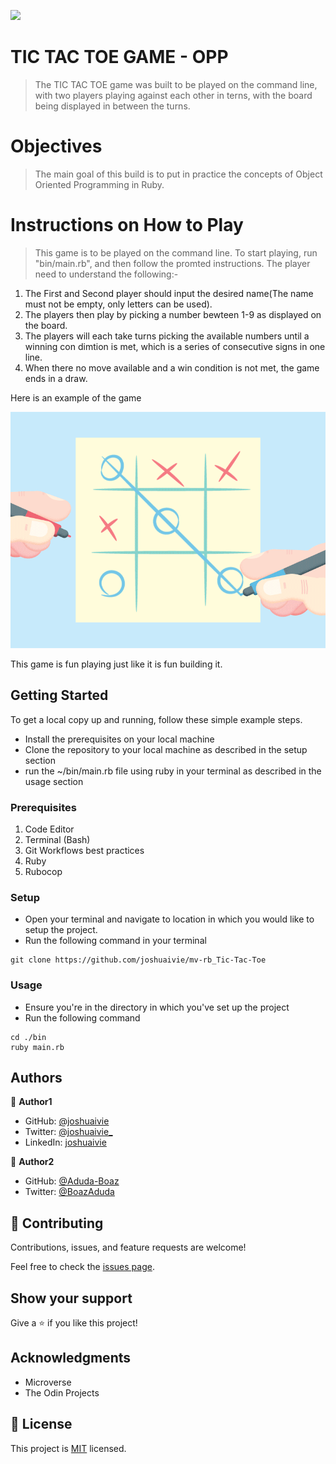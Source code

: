 ![](https://img.shields.io/badge/Microverse-blueviolet)

# TIC TAC TOE GAME - OPP

> The TIC TAC TOE game was built to be played on the command line, with two players playing against each other in terns, with the board being displayed in between the turns.

# Objectives

> The main goal of this build is to put in practice the concepts of Object Oriented Programming in Ruby.

# Instructions on How to Play

> This game is to be played on the command line. To start playing, run "bin/main.rb", and then follow the promted instructions.
The player need to understand the following:-

  1. The First and Second player should input the desired name(The name must not be empty, only letters can be used).
  2. The players then play by picking a number bewteen 1-9 as displayed on the board.
  3. The players will each take turns picking the available numbers until a winning con dimtion is met, which is a series of consecutive signs in one line.
  4. When there no move available and a win condition is not met, the game ends in a draw.

Here is an example of the game

![screenshot](./xo.gif)

This game is fun playing just like it is fun building it.

## Getting Started

To get a local copy up and running, follow these simple example steps.

- Install the prerequisites on your local machine
- Clone the repository to your local machine as described in the setup section
- run the ~/bin/main.rb file using ruby in your terminal as described in the usage section

### Prerequisites

1. Code Editor
2. Terminal (Bash)
3. Git Workflows best practices
4. Ruby
5. Rubocop

### Setup

- Open your terminal and navigate to location in which you would like to setup the project.
- Run the following command in your terminal

```console
git clone https://github.com/joshuaivie/mv-rb_Tic-Tac-Toe
```

### Usage

- Ensure you're in the directory in which you've set up the project
- Run the following command

```console
cd ./bin
ruby main.rb
```

## Authors

👤 **Author1**

- GitHub: [@joshuaivie](https://github.com/joshuaivie)
- Twitter: [@joshuaivie\_](https://twitter.com/joshuaivie_)
- LinkedIn: [joshuaivie](https://linkedin.com/in/joshuaivie)

👤 **Author2**

- GitHub: [@Aduda-Boaz](https://github.com/Aduda-Boaz)
- Twitter: [@BoazAduda](https://twitter.com/BoazAduda)

## 🤝 Contributing

Contributions, issues, and feature requests are welcome!

Feel free to check the [issues page](issues/).

## Show your support

Give a ⭐️ if you like this project!

## Acknowledgments

- Microverse
- The Odin Projects

## 📝 License

This project is [MIT](lic.url) licensed.